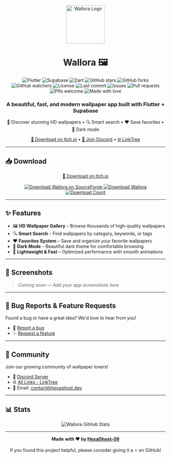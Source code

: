 <div align="center">
  <img src="https://raw.githubusercontent.com/HexaGhost-09/wallora-2/main/assets/logo.png" alt="Wallora Logo" width="120" height="120">
  <h1><b>Wallora 🖼️</b></h1>

  <img src="https://img.shields.io/badge/Flutter-02569B?style=for-the-badge&logo=flutter&logoColor=white" alt="Flutter">
  <img src="https://img.shields.io/badge/Supabase-3ECF8E?style=for-the-badge&logo=supabase&logoColor=white" alt="Supabase">
  <img src="https://img.shields.io/badge/Dart-0175C2?style=for-the-badge&logo=dart&logoColor=white" alt="Dart">

  <img src="https://img.shields.io/github/stars/HexaGhost-09/wallora-2?style=social" alt="GitHub stars">
  <img src="https://img.shields.io/github/forks/HexaGhost-09/wallora-2?style=social" alt="GitHub forks">
  <img src="https://img.shields.io/github/watchers/HexaGhost-09/wallora-2?style=social" alt="GitHub watchers">

  <img src="https://img.shields.io/github/license/HexaGhost-09/wallora-2" alt="License">
  <img src="https://img.shields.io/github/last-commit/HexaGhost-09/wallora-2" alt="Last commit">
  <img src="https://img.shields.io/github/issues/HexaGhost-09/wallora-2" alt="Issues">
  <img src="https://img.shields.io/github/issues-pr/HexaGhost-09/wallora-2" alt="Pull requests">

  <img src="https://img.shields.io/badge/PRs-welcome-brightgreen.svg" alt="PRs welcome">
  <img src="https://img.shields.io/badge/Made%20with-❤️-red" alt="Made with love">
</div>

<div align="center">
  <h3>A beautiful, fast, and modern wallpaper app built with Flutter + Supabase</h3>
  <p>🎨 Discover stunning HD wallpapers • 🔍 Smart search • ❤️ Save favorites • 🌙 Dark mode</p>
</div>

<div align="center">
  <a href="https://hexaghost-09.itch.io/wallora">📱 Download on Itch.io</a> •
  <a href="https://dub.sh/rslcuts-discord">💬 Join Discord</a> •
  <a href="https://dub.sh/rslcuts-linktree">🌐 LinkTree</a>
</div>

---

## 📥 Download

<div align="center">
  <a href="https://hexaghost-09.itch.io/wallora">📱 Download on Itch.io</a><br><br>

  <a href="https://sourceforge.net/projects/wallora-android-app/">
    <img src="https://sourceforge.net/sflogo.php?type=13&group_id=3894403" alt="Download Wallora on SourceForge">
  </a>
  
  <a href="https://sourceforge.net/projects/wallora-android-app/files/latest/download">
    <img src="https://a.fsdn.com/con/app/sf-download-button" alt="Download Wallora">
  </a>
  
  <a href="https://sourceforge.net/projects/wallora-android-app/">
    <img src="https://img.shields.io/sourceforge/dt/wallora-android-app.svg" alt="Download Count">
  </a>
</div>

---

## ✨ Features

- 🖼️ **HD Wallpaper Gallery** – Browse thousands of high-quality wallpapers  
- 🔍 **Smart Search** – Find wallpapers by category, keywords, or tags  
- ❤️ **Favorites System** – Save and organize your favorite wallpapers  
- 🌙 **Dark Mode** – Beautiful dark theme for comfortable browsing  
- 📲 **Lightweight & Fast** – Optimized performance with smooth animations  

---

## 📱 Screenshots

> *Coming soon — Add your app screenshots here*

---

## 🐛 Bug Reports & Feature Requests

Found a bug or have a great idea? We'd love to hear from you!

- 🐛 [Report a bug](https://github.com/HexaGhost-09/wallora-2/issues/new?labels=bug&template=bug_report.md)  
- ✨ [Request a feature](https://github.com/HexaGhost-09/wallora-2/issues/new?labels=enhancement&template=feature_request.md)

---

## 🎉 Community

Join our growing community of wallpaper lovers!

- 💬 [Discord Server](https://dub.sh/rslcuts-discord)  
- 🌐 [All Links - LinkTree](https://dub.sh/rslcuts-linktree)  
- 📧 Email: contact@hexaghost.dev  

---

## 📊 Stats

<div align="center">
  <img src="https://github-readme-stats.vercel.app/api/pin/?username=HexaGhost-09&repo=wallora-2&theme=dark" alt="Wallora GitHub Stats">
</div>

---

<div align="center">
  <strong>Made with ❤️ by <a href="https://github.com/HexaGhost-09">HexaGhost-09</a></strong><br><br>
  If you found this project helpful, please consider giving it a ⭐ on GitHub!
</div>

